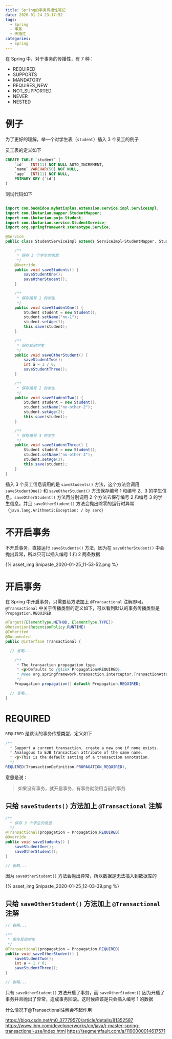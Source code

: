 ```yaml
---
title: Spring的事务传播性笔记
date: 2020-01-24 23:17:52
tags:
  - Spring
  - 事务
  - 传播性
categories:
  - Spring
---
```


在 Spring 中，对于事务的传播性，有 7 种：

- REQUIRED
- SUPPORTS
- MANDATORY
- REQUIRES_NEW
- NOT_SUPPORTED
- NEVER
- NESTED

<!-- more -->

# 例子

为了更好的理解，举一个对学生表（`student`）插入 3 个员工的例子

员工表的定义如下

```sql
CREATE TABLE `student` (
	`id`   INT(11) NOT NULL AUTO_INCREMENT,
	`name` VARCHAR(50) NOT NULL,
	`age`  INT(11) NOT NULL,
	PRIMARY KEY (`id`)
)
```

测试代码如下

```java

import com.baomidou.mybatisplus.extension.service.impl.ServiceImpl;
import com.ikutarian.mapper.StudentMapper;
import com.ikutarian.pojo.Student;
import com.ikutarian.service.StudentService;
import org.springframework.stereotype.Service;

@Service
public class StudentServiceImpl extends ServiceImpl<StudentMapper, Student> implements StudentService {

    /**
     * 保存 3 个学生的信息
     */
    @Override
    public void saveStudents() {
        saveStudentOne();
        saveOtherStudent();
    }

    /**
     * 保存编号 1 的学生
     */
    public void saveStudentOne() {
        Student student = new Student();
        student.setName("no-1");
        student.setAge(1);
        this.save(student);
    }

    /**
     * 保存其他学生
     */
    public void saveOtherStudent() {
        saveStudentTwo();
        int a = 1 / 0;
        saveStudentThree();
    }

    /**
     * 保存编号 2 的学生
     */
    public void saveStudentTwo() {
        Student student = new Student();
        student.setName("no-other-2");
        student.setAge(2);
        this.save(student);
    }

    /**
     * 保存编号 3 的学生
     */
    public void saveStudentThree() {
        Student student = new Student();
        student.setName("no-other-3");
        student.setAge(3);
        this.save(student);
    }
}
```

插入 3 个员工信息调用的是 `saveStudents()` 方法，这个方法会调用 `saveStudentOne()` 和 `saveOtherStudent()` 方法保存编号 1 和编号 2、3 的学生信息。`saveOtherStudent()` 方法再分别调用 2 个方法去保存编号 2 和编号 3 的学生信息。并且 `saveOtherStudent()` 方法会抛出除零的运行时异常（`java.lang.ArithmeticException: / by zero`)

# 不开启事务

不开启事务，直接运行 `saveStudents()` 方法，因为在 `saveOtherStudent()` 中会抛出异常，所以只可以插入编号 1 和 2 两条数据

{% asset_img Snipaste_2020-01-25_11-53-52.png %}

# 开启事务

在 Spring 中开启事务，只需要给方法加上 `@Transactional` 注解即可。`@Transactional` 中关于传播类型的定义如下，可以看到默认的事务传播类型是 `Propagation.REQUIRED`

```java
@Target({ElementType.METHOD, ElementType.TYPE})
@Retention(RetentionPolicy.RUNTIME)
@Inherited
@Documented
public @interface Transactional {

  // 省略...

	/**
	 * The transaction propagation type.
	 * <p>Defaults to {@link Propagation#REQUIRED}.
	 * @see org.springframework.transaction.interceptor.TransactionAttribute#getPropagationBehavior()
	 */
	Propagation propagation() default Propagation.REQUIRED;

  // 省略...
}
```

# REQUIRED

`REQUIRED` 是默认的事务传播类型，定义如下

```java
/**
  * Support a current transaction, create a new one if none exists.
  * Analogous to EJB transaction attribute of the same name.
  * <p>This is the default setting of a transaction annotation.
  */
REQUIRED(TransactionDefinition.PROPAGATION_REQUIRED),
```

意思是说：

> 如果没有事务，就开启事务，有事务就使用当前的事务

## 只给 `saveStudents()` 方法加上 `@Transactional` 注解

```java
/**
  * 保存 3 个学生的信息
  */
@Transactional(propagation = Propagation.REQUIRED)
@Override
public void saveStudents() {
    saveStudentOne();
    saveOtherStudent();
}

// 省略...
```

因为 `saveOtherStudent()` 方法会抛出异常，所以数据是无法插入到数据库的

{% asset_img Snipaste_2020-01-25_12-03-39.png %}

## 只给 `saveOtherStudent()` 方法加上 `@Transactional` 注解

```java
// 省略...

/**
 * 保存其他学生
 */
@Transactional(propagation = Propagation.REQUIRED)
public void saveOtherStudent() {
    saveStudentTwo();
    int a = 1 / 0;
    saveStudentThree();
}

// 省略...
```

只有 `saveOtherStudent()` 方法开启了事务，而 `saveOtherStudent()` 因为开启了事务并且抛出了异常，造成事务回滚。这时候应该是只会插入编号 1 的数据




什么情况下@Transactional注解会不起作用

https://blog.csdn.net/m0_37779570/article/details/81352587
https://www.ibm.com/developerworks/cn/java/j-master-spring-transactional-use/index.html
https://segmentfault.com/a/1190000014617571